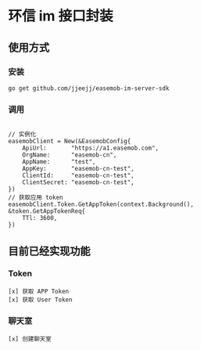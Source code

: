 # 环信 im 接口封装

## 使用方式

### 安装

`go get github.com/jjeejj/easemob-im-server-sdk`

### 调用

```golang

// 实例化
easemobClient = New(&EasemobConfig{
    ApiUrl:       "https://a1.easemob.com",
    OrgName:      "easemob-cn",
    AppName:      "test",
    AppKey:       "easemob-cn-test",
    ClientId:     "easemob-cn-test",
    ClientSecret: "easemob-cn-test",
})
// 获取应用 token
easemobClient.Token.GetAppToken(context.Background(), &token.GetAppTokenReq{
    TTl: 3600,
})
```

## 目前已经实现功能

### Token
    [x] 获取 APP Token
    [x] 获取 User Token

### 聊天室
    [x] 创建聊天室
